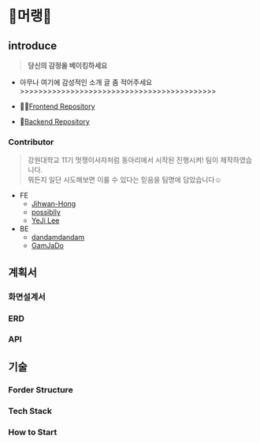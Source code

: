 # 🍦머랭🍦

## introduce

> **당신의 감정을 베이킹하세요**

- 아무나 여기에 감성적인 소개 글 좀 적어주세요>>>>>>>>>>>>>>>>>>>>>>>>>>>>>>>>>>>>>>>>>>>

- 🧑‍💻[Frontend Repository](https://github.com/keepgoingLikelion/meringue-FE)
- 💾[Backend Repository](https://github.com/keepgoingLikelion/emotionDiary_backend)

### Contributor

> 강원대학교 11기 멋쟁이사자처럼 동아리에서 시작된 진행시켜! 팀이 제작하였습니다.
> <br/> 뭐든지 일단 시도해보면 이룰 수 있다는 믿음을 팀명에 담았습니다☺️
- FE
  + [Jihwan-Hong](https://github.com/flareseek)
  + [possiblly](https://github.com/possiblly)
  + [YeJi Lee](https://github.com/yeahzee0421)
- BE    
  + [dandamdandam](https://github.com/dandamdandam)
  + [GamJaDo](https://github.com/GamJaDo)

## 계획서

### 화면설계서

### ERD

### API

## 기술

### Forder Structure

### Tech Stack

### How to Start

